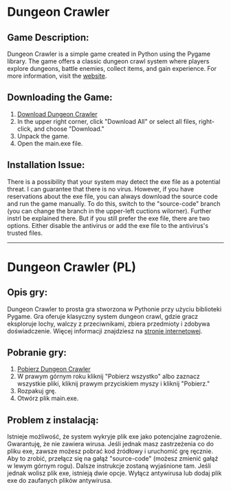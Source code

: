# Dungeon Crawler

## Game Description:
Dungeon Crawler is a simple game created in Python using the Pygame library. The game offers a classic dungeon crawl system where players explore dungeons, battle enemies, collect items, and gain experience. For more information, visit the [website](https://malybaryl.github.io/DungeonCrawler/).

## Downloading the Game:
1. [Download Dungeon Crawler](https://drive.google.com/drive/folders/1s4SoINu40bgqRMj91nf6p8cKYMN8akum?usp=sharing)
2. In the upper right corner, click "Download All" or select all files, right-click, and choose "Download."
3. Unpack the game.
4. Open the main.exe file.

## Installation Issue:
There is a possibility that your system may detect the exe file as a potential threat. I can guarantee that there is no virus. However, if you have reservations about the exe file, you can always download the source code and run the game manually. To do this, switch to the "source-code" branch (you can change the branch in the upper-left cuctions wilorner). Further instrl be explained there. But if you still prefer the exe file, there are two options. Either disable the antivirus or add the exe file to the antivirus's trusted files.

---

# Dungeon Crawler (PL)

## Opis gry:
Dungeon Crawler to prosta gra stworzona w Pythonie przy użyciu biblioteki Pygame. Gra oferuje klasyczny system dungeon crawl, gdzie gracz eksploruje lochy, walczy z przeciwnikami, zbiera przedmioty i zdobywa doświadczenie. Więcej informacji znajdziesz na [stronie internetowej](https://malybaryl.github.io/DungeonCrawler/).

## Pobranie gry:
1. [Pobierz Dungeon Crawler](https://drive.google.com/drive/folders/1s4SoINu40bgqRMj91nf6p8cKYMN8akum?usp=sharing)
2. W prawym górnym roku kliknij "Pobierz wszystko" albo zaznacz wszystkie pliki, kliknij prawym przyciskiem myszy i kliknij "Pobierz."
3. Rozpakuj grę.
4. Otwórz plik main.exe.

## Problem z instalacją:
Istnieje możliwość, że system wykryje plik exe jako potencjalne zagrożenie. Gwarantuję, że nie zawiera wirusa. Jeśli jednak masz zastrzeżenia co do pliku exe, zawsze możesz pobrać kod źródłowy i uruchomić grę ręcznie. Aby to zrobić, przełącz się na gałąź "source-code" (możesz zmienić gałąź w lewym górnym rogu). Dalsze instrukcje zostaną wyjaśnione tam. Jeśli jednak wolisz plik exe, istnieją dwie opcje. Wyłącz antywirusa lub dodaj plik exe do zaufanych plików antywirusa.

